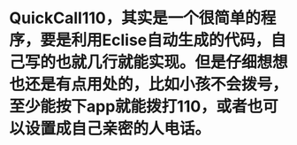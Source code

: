 # QuickCall110，其实是一个很简单的程序，要是利用Eclise自动生成的代码，自己写的也就几行就能实现。但是仔细想想也还是有点用处的，比如小孩不会拨号，至少能按下app就能拨打110，或者也可以设置成自己亲密的人电话。
